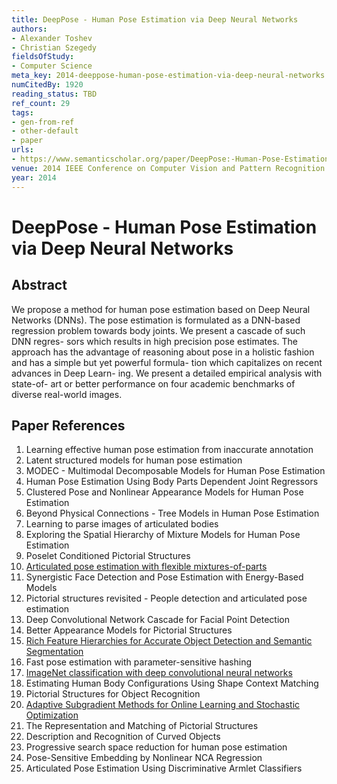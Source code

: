 ```yaml
---
title: DeepPose - Human Pose Estimation via Deep Neural Networks
authors:
- Alexander Toshev
- Christian Szegedy
fieldsOfStudy:
- Computer Science
meta_key: 2014-deeppose-human-pose-estimation-via-deep-neural-networks
numCitedBy: 1920
reading_status: TBD
ref_count: 29
tags:
- gen-from-ref
- other-default
- paper
urls:
- https://www.semanticscholar.org/paper/DeepPose:-Human-Pose-Estimation-via-Deep-Neural-Toshev-Szegedy/2a002ce457f7ab3088fbd2691734f1ce79f750c4?sort=total-citations
venue: 2014 IEEE Conference on Computer Vision and Pattern Recognition
year: 2014
---
```


# DeepPose - Human Pose Estimation via Deep Neural Networks

## Abstract

We propose a method for human pose estimation based on Deep Neural Networks (DNNs). The pose estimation is formulated as a DNN-based regression problem towards body joints. We present a cascade of such DNN regres- sors which results in high precision pose estimates. The approach has the advantage of reasoning about pose in a holistic fashion and has a simple but yet powerful formula- tion which capitalizes on recent advances in Deep Learn- ing. We present a detailed empirical analysis with state-of- art or better performance on four academic benchmarks of diverse real-world images.

## Paper References

1. Learning effective human pose estimation from inaccurate annotation
2. Latent structured models for human pose estimation
3. MODEC - Multimodal Decomposable Models for Human Pose Estimation
4. Human Pose Estimation Using Body Parts Dependent Joint Regressors
5. Clustered Pose and Nonlinear Appearance Models for Human Pose Estimation
6. Beyond Physical Connections - Tree Models in Human Pose Estimation
7. Learning to parse images of articulated bodies
8. Exploring the Spatial Hierarchy of Mixture Models for Human Pose Estimation
9. Poselet Conditioned Pictorial Structures
10. [Articulated pose estimation with flexible mixtures-of-parts](2011-articulated-pose-estimation-with-flexible-mixtures-of-parts)
11. Synergistic Face Detection and Pose Estimation with Energy-Based Models
12. Pictorial structures revisited - People detection and articulated pose estimation
13. Deep Convolutional Network Cascade for Facial Point Detection
14. Better Appearance Models for Pictorial Structures
15. [Rich Feature Hierarchies for Accurate Object Detection and Semantic Segmentation](2014-rich-feature-hierarchies-for-accurate-object-detection-and-semantic-segmentation)
16. Fast pose estimation with parameter-sensitive hashing
17. [ImageNet classification with deep convolutional neural networks](2012-alexnet.md)
18. Estimating Human Body Configurations Using Shape Context Matching
19. Pictorial Structures for Object Recognition
20. [Adaptive Subgradient Methods for Online Learning and Stochastic Optimization](2010-adaptive-subgradient-methods-for-online-learning-and-stochastic-optimization)
21. The Representation and Matching of Pictorial Structures
22. Description and Recognition of Curved Objects
23. Progressive search space reduction for human pose estimation
24. Pose-Sensitive Embedding by Nonlinear NCA Regression
25. Articulated Pose Estimation Using Discriminative Armlet Classifiers
